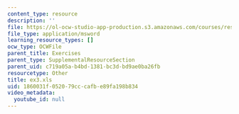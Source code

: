 ```yaml
---
content_type: resource
description: ''
file: https://ol-ocw-studio-app-production.s3.amazonaws.com/courses/res-14-001-abdul-latif-jameel-poverty-action-lab-executive-training-evaluating-social-programs-2009-spring-2009/1860031f052079cccafbe89fa198b834_ex3.xls
file_type: application/msword
learning_resource_types: []
ocw_type: OCWFile
parent_title: Exercises
parent_type: SupplementalResourceSection
parent_uid: c719a05a-b4bd-1381-bc3d-bd9ae0ba26fb
resourcetype: Other
title: ex3.xls
uid: 1860031f-0520-79cc-cafb-e89fa198b834
video_metadata:
  youtube_id: null
---
```

